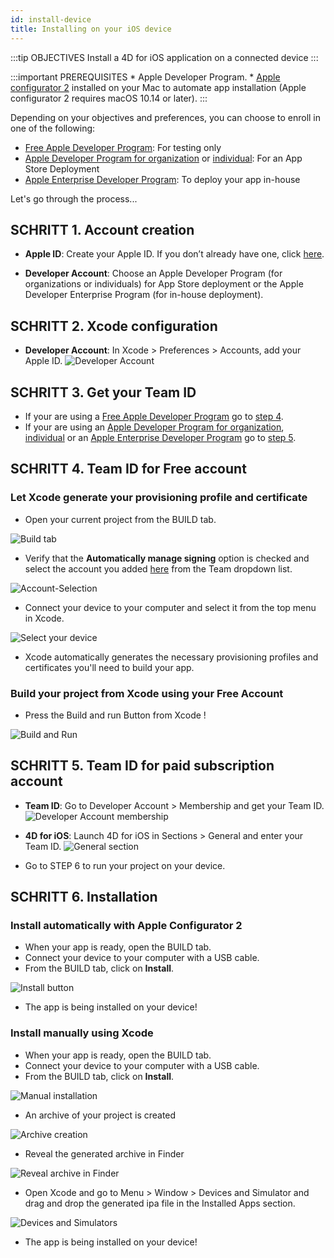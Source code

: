```yaml
---
id: install-device
title: Installing on your iOS device
---
```


:::tip OBJECTIVES Install a 4D for iOS application on a connected device :::

:::important PREREQUISITES * Apple Developer Program. * [Apple configurator 2](https://itunes.apple.com/us/app/apple-configurator-2/id1037126344) installed on your Mac to automate app installation (Apple configurator 2 requires macOS 10.14 or later). :::

Depending on your objectives and preferences, you can choose to enroll in one of the following:

* [Free Apple Developer Program](free-developer-account.html): For testing only
* [Apple Developer Program for organization](register-apple-developer-program-organization.html) or [individual](register-apple-developer-program-individual.html): For an App Store Deployment
* [Apple Enterprise Developer Program](register-apple-developer-enterprise-program.html): To deploy your app in-house

Let's go through the process...

## SCHRITT 1. Account creation

* **Apple ID**: Create your Apple ID. If you don’t already have one, click [here](https://appleid.apple.com/account#!&page=create).

* **Developer Account**: Choose an Apple Developer Program (for organizations or individuals) for App Store deployment or the Apple Developer Enterprise Program (for in-house deployment).

## SCHRITT 2. Xcode configuration

* **Developer Account**: In Xcode > Preferences > Accounts, add your Apple ID. ![Developer Account](assets/en/test-build/Developer-Account-4D-for-iOS.png) 

## SCHRITT 3. Get your Team ID

* If your are using a [Free Apple Developer Program](free-developer-account.html) go to [step 4](#step-4-team-id-for-free-account).
* If your are using an [Apple Developer Program for organization](register-apple-developer-program-organization.html), [individual](register-apple-developer-program-individual.html) or an [Apple Enterprise Developer Program](register-apple-developer-enterprise-program.html) go to [step 5](#step-5-team-id-for-paid-subscription-account).

## SCHRITT 4. Team ID for Free account

### Let Xcode generate your provisioning profile and certificate

* Open your current project from the BUILD tab.

![Build tab](assets/en/test-build/Open-your-project-Xcode-4D-for-iOS.png)

* Verify that the **Automatically manage signing** option is checked and select the account you added [here](free-developer-account.html) from the Team dropdown list.

![Account-Selection](assets/en/test-build/account-Selection-Free-Account.png)

* Connect your device to your computer and select it from the top menu in Xcode.

![Select your device](assets/en/test-build/select-device-Free-Account.png)

* Xcode automatically generates the necessary provisioning profiles and certificates you'll need to build your app.

### Build your project from Xcode using your Free Account

* Press the Build and run Button from Xcode !

![Build and Run](assets/en/test-build/Build-Run-Free-Account.png)

## SCHRITT 5. Team ID for paid subscription account

* **Team ID**: Go to Developer Account > Membership and get your Team ID. ![Developer Account membership](assets/en/test-build/Team-ID-4D-for-iOS.png)

* **4D for iOS**: Launch 4D for iOS in Sections > General and enter your Team ID. ![General section](assets/en/test-build/Team-ID-General-Section-4D-for-iOS.png)

* Go to STEP 6 to run your project on your device.

## SCHRITT 6. Installation

### Install automatically with Apple Configurator 2

* When your app is ready, open the BUILD tab.
* Connect your device to your computer with a USB cable.
* From the BUILD tab, click on **Install**.

![Install button](assets/en/test-build/Install-button-build-tab-4D-for-iOS.png)

* The app is being installed on your device!

### Install manually using Xcode

* When your app is ready, open the BUILD tab.
* Connect your device to your computer with a USB cable.
* From the BUILD tab, click on **Install**.

![Manual installation](assets/en/test-build/Manual-installation-4D-for-iOS.png)

* An archive of your project is created

![Archive creation](assets/en/test-build/Archive-creation.png)

* Reveal the generated archive in Finder

![Reveal archive in Finder](assets/en/test-build/Reveal-archive-in-Finder.png)

* Open Xcode and go to Menu > Window > Devices and Simulator and drag and drop the generated ipa file in the Installed Apps section.

![Devices and Simulators](assets/en/test-build/Devices-and-Simulators-4D-for-iOS.png)

* The app is being installed on your device!